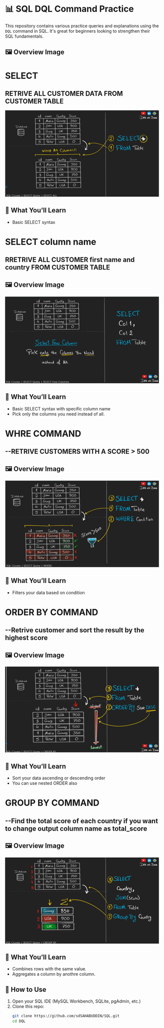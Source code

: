 # 📊 SQL DQL Command Practice

This repository contains various practice queries and explanations using the `DQL` command in SQL. It's great for beginners looking to strengthen their SQL fundamentals.

## 🖼️ Overview Image
# SELECT
## RETRIVE ALL CUSTOMER DATA FROM CUSTOMER TABLE
![SQL Select Preview](./assets/select.png)

## 🧠 What You’ll Learn

- Basic SELECT syntax  

# SELECT column name
## RRETRIVE ALL CUSTOMER first name and country FROM CUSTOMER TABLE

## 🖼️ Overview Image

![SQL Select Preview](./assets/select2.png)

## 🧠 What You’ll Learn
- Basic SELECT syntax with specific column name
-  Pick only the columns you need instead of all.

# WHRE COMMAND
## --RETRIVE CUSTOMERS WITH A SCORE > 500

## 🖼️ Overview Image

![SQL Select Preview](./assets/where.png)

## 🧠 What You’ll Learn

-  Filters your data based on condition
# ORDER BY COMMAND
## --Retrive customer and sort the result by the highest score

## 🖼️ Overview Image

![SQL Select Preview](./assets/orderby.png)

## 🧠 What You’ll Learn
-  Sort your data ascending or descending order 
-  You can use nested ORDER also
# GROUP BY COMMAND
## --Find the total score of each country if you want to change output column name as total_score

## 🖼️ Overview Image

![SQL Select Preview](./assets/groupby.png)

## 🧠 What You’ll Learn
-  Combines rows with the same value. 
-  Aggregates a column by anothre column.
## 🚀 How to Use

1. Open your SQL IDE (MySQL Workbench, SQLite, pgAdmin, etc.)
2. Clone this repo:
   ```bash
   git clone https://github.com/sdSAHABUDDIN/SQL.git
   cd DQL
